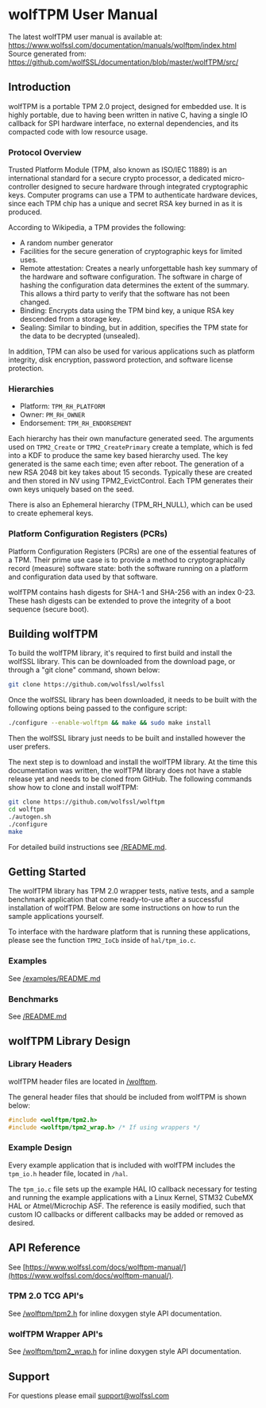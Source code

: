 # wolfTPM User Manual

The latest wolfTPM user manual is available at: https://www.wolfssl.com/documentation/manuals/wolftpm/index.html
Source generated from: https://github.com/wolfSSL/documentation/blob/master/wolfTPM/src/

## Introduction

wolfTPM is a portable TPM 2.0 project, designed for embedded use. It is highly portable, due to having been written in native C, having a single IO callback for SPI hardware interface, no external dependencies, and its compacted code with low resource usage.

### Protocol Overview

Trusted Platform Module (TPM, also known as ISO/IEC 11889) is an international standard for a secure crypto processor, a dedicated micro-controller designed to secure hardware through integrated cryptographic keys. Computer programs can use a TPM to authenticate hardware devices, since each TPM chip has a unique and secret RSA key burned in as it is produced.

According to Wikipedia, a TPM provides the following:

* A random number generator
* Facilities for the secure generation of cryptographic keys for limited uses.
* Remote attestation: Creates a nearly unforgettable hash key summary of the hardware and software configuration. The software in charge of hashing the configuration data determines the extent of the summary. This allows a third party to verify that the software has not been changed.
* Binding: Encrypts data using the TPM bind key, a unique RSA key descended from a storage key.
* Sealing: Similar to binding, but in addition, specifies the TPM state for the data to be decrypted (unsealed).

In addition, TPM can also be used for various applications such as platform integrity, disk encryption, password protection, and software license protection.

### Hierarchies

* Platform: `TPM_RH_PLATFORM`
* Owner: `PM_RH_OWNER`
* Endorsement: `TPM_RH_ENDORSEMENT`

Each hierarchy has their own manufacture generated seed. The arguments used on `TPM2_Create` or `TPM2_CreatePrimary` create a template, which is fed into a KDF to produce the same key based hierarchy used. The key generated is the same each time; even after reboot. The generation of a new RSA 2048 bit key takes about 15 seconds. Typically these are created and then stored in NV using TPM2_EvictControl. Each TPM generates their own keys uniquely based on the seed.

There is also an Ephemeral hierarchy (TPM_RH_NULL), which can be used to create ephemeral keys.

### Platform Configuration Registers (PCRs)

Platform Configuration Registers (PCRs) are one of the essential features of a TPM. Their prime use case is to provide a method to cryptographically record (measure) software state: both the software running on a platform and configuration data used by that software.

wolfTPM contains hash digests for SHA-1 and SHA-256 with an index 0-23. These hash digests can be extended to prove the integrity of a boot sequence (secure boot).

## Building wolfTPM

To build the wolfTPM library, it's required to first build and install the wolfSSL library. This can be downloaded from the download page, or through a "git clone" command, shown below:

```sh
git clone https://github.com/wolfssl/wolfssl
```

Once the wolfSSL library has been downloaded, it needs to be built with the following options being passed to the configure script:

```sh
./configure --enable-wolftpm && make && sudo make install
```

Then the wolfSSL library just needs to be built and installed however the user prefers.

The next step is to download and install the wolfTPM library. At the time this documentation was written, the wolfTPM library does not have a stable release yet and needs to be cloned from GitHub. The following commands show how to clone and install wolfTPM:

```sh
git clone https://github.com/wolfssl/wolftpm
cd wolftpm
./autogen.sh
./configure
make
```

For detailed build instructions see [/README.md](/README.md#building).

## Getting Started

The wolfTPM library has TPM 2.0 wrapper tests, native tests, and a sample benchmark application that come ready-to-use after a successful installation of wolfTPM. Below are some instructions on how to run the sample applications yourself.

To interface with the hardware platform that is running these applications, please see the function `TPM2_IoCb` inside of `hal/tpm_io.c`.

### Examples

See [/examples/README.md](/examples/README.md)

### Benchmarks

See [/README.md](/README.md#tpm2-benchmarks)

## wolfTPM Library Design

### Library Headers

wolfTPM header files are located in [/wolftpm](/wolftpm).

The general header files that should be included from wolfTPM is shown below:

```c
#include <wolftpm/tpm2.h>
#include <wolftpm/tpm2_wrap.h> /* If using wrappers */
```

### Example Design

Every example application that is included with wolfTPM includes the `tpm_io.h` header file, located in `/hal`.

The `tpm_io.c` file sets up the example HAL IO callback necessary for testing and running the example applications with a Linux Kernel, STM32 CubeMX HAL or Atmel/Microchip ASF. The reference is easily modified, such that custom IO callbacks or different callbacks may be added or removed as desired.

## API Reference

See [https://www.wolfssl.com/docs/wolftpm-manual/](https://www.wolfssl.com/docs/wolftpm-manual/).

### TPM 2.0 TCG API's

See [/wolftpm/tpm2.h](/wolftpm/tpm2.h) for inline doxygen style API documentation.

### wolfTPM Wrapper API's

See [/wolftpm/tpm2_wrap.h](/wolftpm/tpm2_wrap.h) for inline doxygen style API documentation.

## Support

For questions please email support@wolfssl.com
